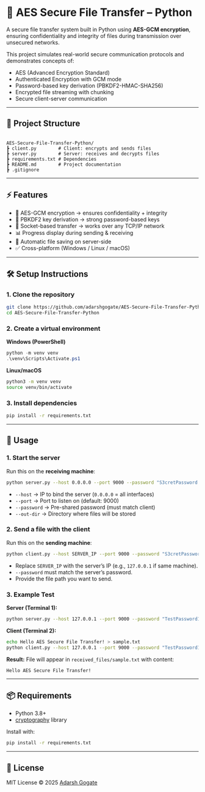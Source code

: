 # 🔐 AES Secure File Transfer – Python

A secure file transfer system built in Python using **AES-GCM encryption**, ensuring confidentiality and integrity of files during transmission over unsecured networks.  

This project simulates real-world secure communication protocols and demonstrates concepts of:
- AES (Advanced Encryption Standard)
- Authenticated Encryption with GCM mode
- Password-based key derivation (PBKDF2-HMAC-SHA256)
- Encrypted file streaming with chunking
- Secure client-server communication

---

## 📂 Project Structure
```

AES-Secure-File-Transfer-Python/
┣ client.py        # Client: encrypts and sends files
┣ server.py        # Server: receives and decrypts files
┣ requirements.txt # Dependencies
┣ README.md        # Project documentation
┣ .gitignore

````

---

## ⚡ Features
- 🔐 AES-GCM encryption → ensures confidentiality + integrity  
- 🔑 PBKDF2 key derivation → strong password-based keys  
- 📡 Socket-based transfer → works over any TCP/IP network  
- 📊 Progress display during sending & receiving  
- 📁 Automatic file saving on server-side  
- ✅ Cross-platform (Windows / Linux / macOS)  

---

## 🛠️ Setup Instructions

### 1. Clone the repository
```bash
git clone https://github.com/adarshgogate/AES-Secure-File-Transfer-Python.git
cd AES-Secure-File-Transfer-Python
````

### 2. Create a virtual environment

**Windows (PowerShell)**

```powershell
python -m venv venv
.\venv\Scripts\Activate.ps1
```

**Linux/macOS**

```bash
python3 -m venv venv
source venv/bin/activate
```

### 3. Install dependencies

```bash
pip install -r requirements.txt
```

---

## 🚀 Usage

### 1. Start the server

Run this on the **receiving machine**:

```bash
python server.py --host 0.0.0.0 --port 9000 --password "S3cretPassword!" --out-dir received_files
```

* `--host` → IP to bind the server (`0.0.0.0` = all interfaces)
* `--port` → Port to listen on (default: 9000)
* `--password` → Pre-shared password (must match client)
* `--out-dir` → Directory where files will be stored

### 2. Send a file with the client

Run this on the **sending machine**:

```bash
python client.py --host SERVER_IP --port 9000 --password "S3cretPassword!" path/to/file.txt
```

* Replace `SERVER_IP` with the server’s IP (e.g., `127.0.0.1` if same machine).
* `--password` must match the server’s password.
* Provide the file path you want to send.

### 3. Example Test

**Server (Terminal 1):**

```bash
python server.py --host 127.0.0.1 --port 9000 --password "TestPassword123" --out-dir received_files
```

**Client (Terminal 2):**

```bash
echo Hello AES Secure File Transfer! > sample.txt
python client.py --host 127.0.0.1 --port 9000 --password "TestPassword123" sample.txt
```

**Result:**
File will appear in `received_files/sample.txt` with content:

```
Hello AES Secure File Transfer!
```

---

## 📦 Requirements

* Python 3.8+
* [cryptography](https://pypi.org/project/cryptography/) library

Install with:

```bash
pip install -r requirements.txt
```

---

## 📜 License

MIT License © 2025 [Adarsh Gogate](https://github.com/adarshgogate)


